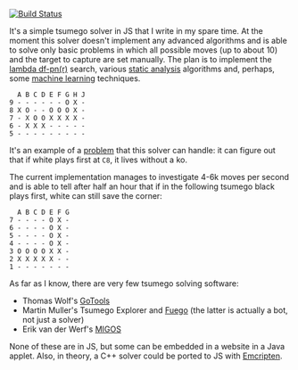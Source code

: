 [![Build Status](https://travis-ci.org/d180cf/tsumego.js.svg?branch=master)](https://travis-ci.org/d180cf/tsumego.js)

It's a simple tsumego solver in JS that I write in my spare time. At the moment this solver doesn't implement any advanced algorithms and is able to solve only basic problems in which all possible moves (up to about 10) and the target to capture are set manually. The plan is to implement the [lambda df-pn(r)](http://www.ijcai.org/papers07/Papers/IJCAI07-387.pdf) search, various [static analysis](https://webdocs.cs.ualberta.ca/~mmueller/ps/gpw97.pdf) algorithms and, perhaps, some [machine learning](http://arxiv.org/abs/1412.3409) techniques.

```
  A B C D E F G H J
9 - - - - - - O X -
8 X O - - O O O X -
7 - X O O X X X X -
6 - X X X - - - - -
5 - - - - - - - - - 
```

It's an example of a [problem](http://www.goproblems.com/18629) that this solver can handle: it can figure out that if white plays first at `C8`, it lives without a ko.

The current implementation manages to investigate 4-6k moves per second and is able to tell after half an hour that if in the following tsumego black plays first, white can still save the corner:

```
  A B C D E F G
7 - - - - O X -
6 - - - - O X -
5 - - - - O X -
4 - - - - O X -
3 O O O O X X -
2 X X X X X - -
1 - - - - - - -
```

As far as I know, there are very few tsumego solving software:

- Thomas Wolf's [GoTools](http://lie.math.brocku.ca/gotools/index.php?content=about)
- Martin Muller's Tsumego Explorer and [Fuego](https://github.com/svn2github/fuego) (the latter is actually a bot, not just a solver)
- Erik van der Werf's [MIGOS](http://erikvanderwerf.tengen.nl/5x5/5x5solved.html)

None of these are in JS, but some can be embedded in a website in a Java applet. Also, in theory, a C++ solver could be ported to JS with [Emcripten](https://en.wikipedia.org/wiki/Emscripten).
